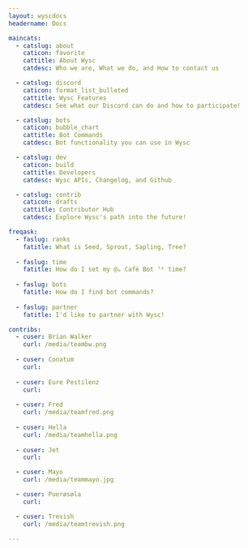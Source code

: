 ```yaml
---
layout: wyscdocs
headername: Docs

maincats:
  - catslug: about
    caticon: favorite
    cattitle: About Wysc
    catdesc: Who we are, What we do, and How to contact us

  - catslug: discord
    caticon: format_list_bulleted
    cattitle: Wysc Features
    catdesc: See what our Discord can do and how to participate!

  - catslug: bots
    caticon: bubble_chart
    cattitle: Bot Commands
    catdesc: Bot functionality you can use in Wysc

  - catslug: dev
    caticon: build
    cattitle: Developers
    catdesc: Wysc APIs, Changelog, and Github

  - catslug: contrib
    caticon: drafts
    cattitle: Contributor Hub
    catdesc: Explore Wysc's path into the future!

freqask:
  - faslug: ranks
    fatitle: What is Seed, Sprout, Sapling, Tree?
    
  - faslug: time
    fatitle: How do I set my @☕ Café Bot ᵀᴱ time?
    
  - faslug: bots
    fatitle: How do I find bot commands?
    
  - faslug: partner
    fatitle: I'd like to partner with Wysc!

contribs:
  - cuser: Brian Walker
    curl: /media/teambw.png
  
  - cuser: Conatum
    curl: 
  
  - cuser: Eure Pestilenz
    curl: 
  
  - cuser: Fred
    curl: /media/teamfred.png
  
  - cuser: Hella
    curl: /media/teamhella.png
  
  - cuser: Jet
    curl: 

  - cuser: Mayo
    curl: /media/teammayo.jpg

  - cuser: Puerøsøla
    curl: 

  - cuser: Trevish
    curl: /media/teamtrevish.png

---
```

